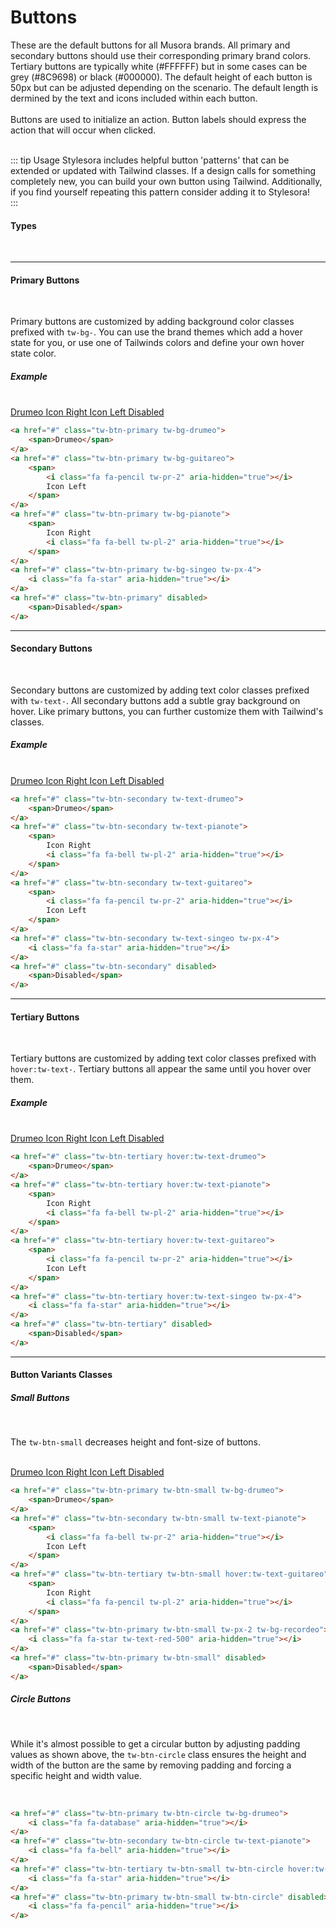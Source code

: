# Buttons

These are the default buttons for all Musora brands. All primary and secondary buttons should use their corresponding primary brand colors. Tertiary
buttons are typically white (#FFFFFF) but in some cases can be grey (#8C9698) or black (#000000). The default height of each button is 50px but can be
adjusted depending on the scenario. The default length is dermined by the text and icons included within each button.
<br><br>
Buttons are used to initialize an action. Button labels should express the action that will occur when clicked. 
<br><br>

::: tip Usage
Stylesora includes helpful button 'patterns' that can be extended or updated with Tailwind classes. If a design calls for something completely new, you can build your own button using Tailwind. Additionally, if you find yourself repeating this pattern consider adding it to Stylesora!  
:::
#### Types
<br>
<hr>

#### Primary Buttons
<br>

Primary buttons are customized by adding background color classes prefixed with `tw-bg-`. You can use the brand themes which add a hover state for you, or use one of Tailwinds colors and define your own hover state color.  

##### Example 
<br>

<a href="#" class="tw-btn-primary tw-bg-drumeo">
    <span>Drumeo</span>
</a>
<a href="#" class="tw-btn-primary tw-bg-pianote">
    <span>
        Icon Right
        <i class="fa fa-bell tw-pl-2" aria-hidden="true"></i>
    </span>
</a>
<a href="#" class="tw-btn-primary tw-bg-guitareo">
    <span>
        <i class="fa fa-pencil tw-pr-2" aria-hidden="true"></i>
        Icon Left
    </span>
</a>
<a href="#" class="tw-btn-primary tw-bg-singeo tw-px-4">
    <i class="fa fa-star" aria-hidden="true"></i>
</a>
<a href="#" class="tw-btn-primary" disabled>
    <span>Disabled</span>
</a>

```html
<a href="#" class="tw-btn-primary tw-bg-drumeo">
    <span>Drumeo</span>
</a>
<a href="#" class="tw-btn-primary tw-bg-guitareo">
    <span>
        <i class="fa fa-pencil tw-pr-2" aria-hidden="true"></i>
        Icon Left
    </span>
</a>
<a href="#" class="tw-btn-primary tw-bg-pianote">
    <span>
        Icon Right
        <i class="fa fa-bell tw-pl-2" aria-hidden="true"></i>
    </span>
</a>
<a href="#" class="tw-btn-primary tw-bg-singeo tw-px-4">
    <i class="fa fa-star" aria-hidden="true"></i>
</a>
<a href="#" class="tw-btn-primary" disabled>
    <span>Disabled</span>
</a>
```
<hr>

#### Secondary Buttons
<br>

Secondary buttons are customized by adding text color classes prefixed with `tw-text-`. All secondary buttons add a subtle gray background on hover. Like primary buttons, you can further customize them with Tailwind's classes.  
##### Example 
<br>

<a href="#" class="tw-btn-secondary tw-text-drumeo">
    <span>Drumeo</span>
</a>
<a href="#" class="tw-btn-secondary tw-text-pianote">
    <span>
        Icon Right
        <i class="fa fa-bell tw-pl-2" aria-hidden="true"></i>
    </span>
</a>
<a href="#" class="tw-btn-secondary tw-text-guitareo">
    <span>
        <i class="fa fa-pencil tw-pr-2" aria-hidden="true"></i>
        Icon Left
    </span>
</a>
<a href="#" class="tw-btn-secondary tw-text-singeo tw-px-4">
    <i class="fa fa-star" aria-hidden="true"></i>
</a>
<a href="#" class="tw-btn-secondary" disabled>
    <span>Disabled</span>
</a>

```html
<a href="#" class="tw-btn-secondary tw-text-drumeo">
    <span>Drumeo</span>
</a>
<a href="#" class="tw-btn-secondary tw-text-pianote">
    <span>
        Icon Right
        <i class="fa fa-bell tw-pl-2" aria-hidden="true"></i>
    </span>
</a>
<a href="#" class="tw-btn-secondary tw-text-guitareo">
    <span>
        <i class="fa fa-pencil tw-pr-2" aria-hidden="true"></i>
        Icon Left
    </span>
</a>
<a href="#" class="tw-btn-secondary tw-text-singeo tw-px-4">
    <i class="fa fa-star" aria-hidden="true"></i>
</a>
<a href="#" class="tw-btn-secondary" disabled>
    <span>Disabled</span>
</a>
```
<hr>

#### Tertiary Buttons
<br>

Tertiary buttons are customized by adding text color classes prefixed with `hover:tw-text-`. Tertiary buttons all appear the same until you hover over them. 
##### Example 
<br>

<div class="tw-bg-gray-800 tw-p-3 tw-rounded-md">
    <a href="#" class="tw-btn-tertiary hover:tw-text-drumeo">
        <span>Drumeo</span>
    </a>
    <a href="#" class="tw-btn-tertiary hover:tw-text-pianote">
        <span>
            Icon Right
            <i class="fa fa-bell tw-pl-2" aria-hidden="true"></i>
        </span>
    </a>
    <a href="#" class="tw-btn-tertiary hover:tw-text-guitareo">
        <span>
            <i class="fa fa-pencil tw-pr-2" aria-hidden="true"></i>
            Icon Left
        </span>
    </a>
    <a href="#" class="tw-btn-tertiary hover:tw-text-singeo tw-px-4">
        <i class="fa fa-star" aria-hidden="true"></i>
    </a>
    <a href="#" class="tw-btn-tertiary" disabled>
        <span>Disabled</span>
    </a>
</div>

```html
<a href="#" class="tw-btn-tertiary hover:tw-text-drumeo">
    <span>Drumeo</span>
</a>
<a href="#" class="tw-btn-tertiary hover:tw-text-pianote">
    <span>
        Icon Right
        <i class="fa fa-bell tw-pl-2" aria-hidden="true"></i>
    </span>
</a>
<a href="#" class="tw-btn-tertiary hover:tw-text-guitareo">
    <span>
        <i class="fa fa-pencil tw-pr-2" aria-hidden="true"></i>
        Icon Left
    </span>
</a>
<a href="#" class="tw-btn-tertiary hover:tw-text-singeo tw-px-4">
    <i class="fa fa-star" aria-hidden="true"></i>
</a>
<a href="#" class="tw-btn-tertiary" disabled>
    <span>Disabled</span>
</a>
```

<hr>

#### Button Variants Classes

##### Small Buttons 
<br>

The `tw-btn-small` decreases height and font-size of buttons.

<br>

<div class="tw-bg-gray-800 tw-p-3 tw-rounded-md">
    <a href="#" class="tw-btn-primary tw-btn-small tw-bg-drumeo">
        <span>Drumeo</span>
    </a>
    <a href="#" class="tw-btn-tertiary tw-btn-small hover:tw-text-guitareo">
        <span>
            Icon Right
            <i class="fa fa-pencil tw-pl-2" aria-hidden="true"></i> 
        </span>
    </a>
    <a href="#" class="tw-btn-secondary tw-btn-small tw-text-pianote">
        <span>
            <i class="fa fa-bell tw-pr-2" aria-hidden="true"></i>
            Icon Left
        </span>
    </a>
    <a href="#" class="tw-btn-primary tw-btn-small tw-px-2 tw-bg-recordeo">
        <i class="fa fa-star tw-text-red-500" aria-hidden="true"></i> 
    </a>
    <a href="#" class="tw-btn-primary tw-btn-small" disabled>
        <span>Disabled</span>
    </a>
</div>

```html
<a href="#" class="tw-btn-primary tw-btn-small tw-bg-drumeo">
    <span>Drumeo</span>
</a>
<a href="#" class="tw-btn-secondary tw-btn-small tw-text-pianote">
    <span>
        <i class="fa fa-bell tw-pr-2" aria-hidden="true"></i>
        Icon Left
    </span>
</a>
<a href="#" class="tw-btn-tertiary tw-btn-small hover:tw-text-guitareo">
    <span>
        Icon Right
        <i class="fa fa-pencil tw-pl-2" aria-hidden="true"></i> 
    </span>
</a>
<a href="#" class="tw-btn-primary tw-btn-small tw-px-2 tw-bg-recordeo">
    <i class="fa fa-star tw-text-red-500" aria-hidden="true"></i> 
</a>
<a href="#" class="tw-btn-primary tw-btn-small" disabled>
    <span>Disabled</span>
</a>
```

##### Circle Buttons
<br>

While it's almost possible to get a circular button by adjusting padding values as shown above, the `tw-btn-circle` class ensures the height and width of the button are the same by removing padding and forcing a specific height and width value.

<br>

<div class="tw-bg-gray-800 tw-p-3 tw-rounded-md">
    <a href="#" class="tw-btn-primary tw-btn-circle tw-bg-drumeo">
        <i class="fa fa-database" aria-hidden="true"></i>
    </a>
    <a href="#" class="tw-btn-secondary tw-btn-circle tw-text-pianote">
        <i class="fa fa-bell" aria-hidden="true"></i>
    </a>
    <a href="#" class="tw-btn-tertiary tw-btn-small tw-btn-circle hover:tw-text-guitareo">
        <i class="fa fa-star" aria-hidden="true"></i> 
    </a>
    <a href="#" class="tw-btn-primary tw-btn-small tw-btn-circle" disabled>
        <i class="fa fa-pencil" aria-hidden="true"></i> 
    </a>
</div>

```html
<a href="#" class="tw-btn-primary tw-btn-circle tw-bg-drumeo">
    <i class="fa fa-database" aria-hidden="true"></i>
</a>
<a href="#" class="tw-btn-secondary tw-btn-circle tw-text-pianote">
    <i class="fa fa-bell" aria-hidden="true"></i>
</a>
<a href="#" class="tw-btn-tertiary tw-btn-small tw-btn-circle hover:tw-text-guitareo">
    <i class="fa fa-star" aria-hidden="true"></i> 
</a>
<a href="#" class="tw-btn-primary tw-btn-small tw-btn-circle" disabled>
    <i class="fa fa-pencil" aria-hidden="true"></i> 
</a>
```